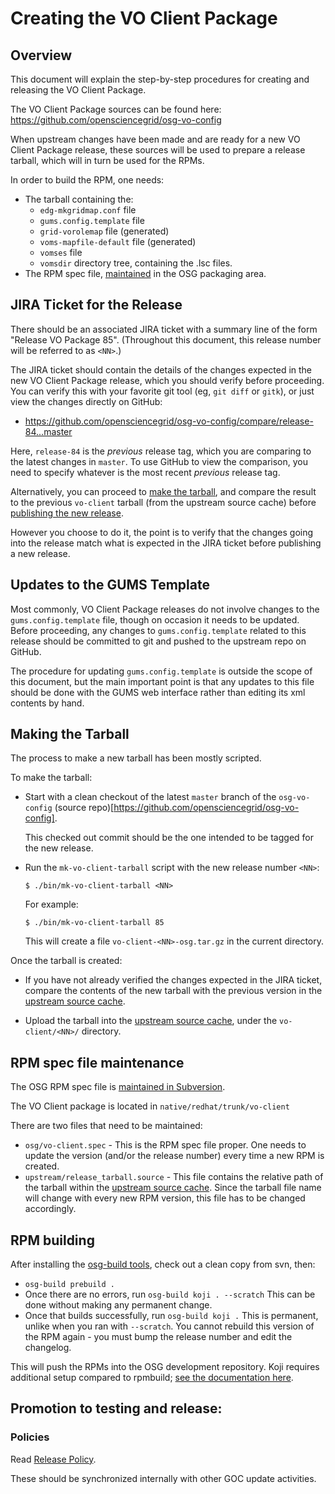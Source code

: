 Creating the VO Client Package
==============================

Overview
--------

This document will explain the step-by-step procedures for creating and releasing the VO Client Package.

The VO Client Package sources can be found here:
<https://github.com/opensciencegrid/osg-vo-config>

When upstream changes have been made and are ready for a new VO Client Package release, these sources will be used to
prepare a release tarball, which will in turn be used for the RPMs.

In order to build the RPM, one needs:

-   The tarball containing the:
    -   `edg-mkgridmap.conf` file
    -   `gums.config.template` file
    -   `grid-vorolemap` file (generated)
    -   `voms-mapfile-default` file (generated)
    -   `vomses` file
    -   `vomsdir` directory tree, containing the .lsc files.
-   The RPM spec file, [maintained](#rpm-spec-file-maintenance) in the OSG packaging area.


JIRA Ticket for the Release
---------------------------

There should be an associated JIRA ticket with a summary line of the form "Release VO Package 85".
(Throughout this document, this release number will be referred to as `<NN>`.)

The JIRA ticket should contain the details of the changes expected in the new VO Client Package release, which you
should verify before proceeding.
You can verify this with your favorite git tool (eg, `git diff` or `gitk`), or just view the changes directly on GitHub:

-   <https://github.com/opensciencegrid/osg-vo-config/compare/release-84...master>

Here, `release-84` is the _previous_ release tag, which you are comparing to the latest changes in `master`.
To use GitHub to view the comparison, you need to specify whatever is the most recent _previous_ release tag.

Alternatively, you can proceed to [make the tarball](#making-the-tarball), and compare the result to the previous
`vo-client` tarball (from the upstream source cache) before [publishing the new release](#publishing-the-new-release).

However you choose to do it, the point is to verify that the changes going into the release match what is expected in
the JIRA ticket before publishing a new release.


Updates to the GUMS Template
----------------------------

Most commonly, VO Client Package releases do not involve changes to the `gums.config.template` file, though on occasion
it needs to be updated.
Before proceeding, any changes to `gums.config.template` related to this release should be committed to git and pushed
to the upstream repo on GitHub.

The procedure for updating `gums.config.template` is outside the scope of this document, but the main important point is
that any updates to this file should be done with the GUMS web interface rather than editing its xml contents by hand.


Making the Tarball
------------------

The process to make a new tarball has been mostly scripted.

To make the tarball:

-   Start with a clean checkout of the latest `master` branch of the `osg-vo-config`
    (source repo)[https://github.com/opensciencegrid/osg-vo-config].

    This checked out commit should be the one intended to be tagged for the new release.
-   Run the `mk-vo-client-tarball` script with the new release number `<NN>`:

        $ ./bin/mk-vo-client-tarball <NN>

    For example:

        $ ./bin/mk-vo-client-tarball 85

    This will create a file `vo-client-<NN>-osg.tar.gz` in the current directory.


Once the tarball is created:

-   If you have not already verified the changes expected in the JIRA ticket, compare the contents of the new tarball
    with the previous version in the [upstream source cache](/software/rpm-development-guide#upstream-source-cache).

-   Upload the tarball into the [upstream source cache](/software/rpm-development-guide#upstream-source-cache), under
    the `vo-client/<NN>/` directory.


RPM spec file maintenance
-------------------------

The OSG RPM spec file is [maintained in Subversion](/software/rpm-development-guide#revision-control-system).

The VO Client package is located in `native/redhat/trunk/vo-client`

There are two files that need to be maintained:

-   `osg/vo-client.spec` - This is the RPM spec file proper. One needs to update the version (and/or the release number) every time a new RPM is created.
-   `upstream/release_tarball.source` - This file contains the relative path of the tarball within the [upstream source cache](/software/rpm-development-guide#upstream-source-cache). Since the tarball file name will change with every new RPM version, this file has to be changed accordingly.

RPM building
------------

After installing the [osg-build tools](/software/osg-build-tools), check out a clean copy from svn, then:

-   `osg-build prebuild .`
-   Once there are no errors, run `osg-build koji . --scratch` This can be done without making any permanent change.
-   Once that builds successfully, run `osg-build koji .` This is permanent, unlike when you ran with `--scratch`. You cannot rebuild this version of the RPM again - you must bump the release number and edit the changelog.

This will push the RPMs into the OSG development repository. Koji requires additional setup compared to rpmbuild; [see the documentation here](/software/koji-workflow).

Promotion to testing and release:
---------------------------------

### Policies

Read [Release Policy](/release/release-policy).

These should be synchronized internally with other GOC update activities.

